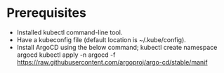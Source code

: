 # Prerequisites

- Installed kubectl command-line tool.
- Have a kubeconfig file (default location is ~/.kube/config).
- Install ArgoCD using the below command; 
      kubectl create namespace argocd
      kubectl apply -n argocd -f https://raw.githubusercontent.com/argoproj/argo-cd/stable/manif

